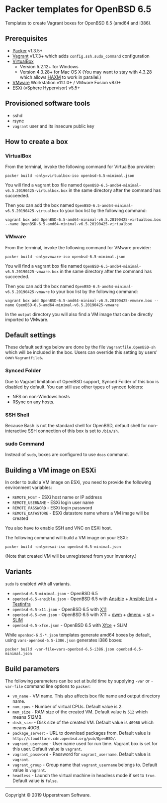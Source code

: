 # Packer templates for OpenBSD 6.5

Templates to create Vagrant boxes for OpenBSD 6.5 (amd64 and i386).


## Prerequisites

* [Packer][] v1.3.5+
* [Vagrant][] v1.7.3+ which adds `config.ssh.sudo_command` configuration
* [VirtualBox][]
	* Version 5.2.12+ for Windows
	* Version 4.3.28+ for Mac OS X (You may want to stay with 4.3.28 which allows [HAXM][] to work in parallel.)
* [VMware][] Workstation v11.1.0+ / VMware Fusion v8.0+
* [ESXi][] (vSphere Hypervisor) v5.5+

[ESXi]: http://www.vmware.com/products/vsphere-hypervisor
        "Free VMware vSphere Hypervisor, Free Virtualization (ESXi)"
[HAXM]: https://software.intel.com/en-us/android/articles/intel-hardware-accelerated-execution-manager
        "Intel&reg; Hardware Accelerated Execution Manager"
[Packer]: https://www.packer.io/ "Packer by HashiCorp"
[Vagrant]: https://www.vagrantup.com/ "Vagrant"
[VirtualBox]: https://www.virtualbox.org/ "Oracle VM VirtualBox"
[VMware]: http://www.vmware.com/ "VMware Virtualization for Desktop &amp; Server, Application, Public &amp; Hybrid Clouds"


## Provisioned software tools

* sshd
* rsync
* `vagrant` user and its insecure public key


## How to create a box

### VirtualBox

From the terminal, invoke the following command for VirtualBox provider:

    packer build -only=virtualbox-iso openbsd-6.5-minimal.json

You will find a vagrant box file named `OpenBSD-6.5-amd64-minimal-v6.5.20190425-virtualbox.box`
in the same directory after the command has succeeded.

Then you can add the box named `OpenBSD-6.5-amd64-minimal-v6.5.20190425-virtualbox`
to your box list by the following command:

    vagrant box add OpenBSD-6.5-amd64-minimal-v6.5.20190425-virtualbox.box --name OpenBSD-6.5-amd64-minimal-v6.5.20190425-virtualbox

### VMware

From the terminal, invoke the following command for VMware provider:

    packer build -only=vmware-iso openbsd-6.5-minimal.json

You will find a vagrant box file named `OpenBSD-6.5-amd64-minimal-v6.5.20190425-vmware.box`
in the same directory after the command has succeeded.

Then you can add the box named `OpenBSD-6.5-amd64-minimal-v6.5.20190425-vmawre`
to your box list by the following command:

    vagrant box add OpenBSD-6.5-amd64-minimal-v6.5.20190425-vmware.box --name OpenBSD-6.5-amd64-minimal-v6.5.20190425-vmware

In the `output` directory you will also find a VM image that can be
directly imported to VMware.


## Default settings

These default settings below are done by the file
`Vagrantfile.OpenBSD-sh` which will be included in the box.  Users can
override this setting by users' own `Vagrantfile`s.

### Synced Folder

Due to Vagrant limitation of OpenBSD support, Synced Folder of this box
is disabled by default.
You can still use other types of synced folders:

* NFS on non-Windows hosts
* RSync on any hosts.

### SSH Shell

Because Bash is not the standard shell for OpenBSD, default shell for
non-interactive SSH connection of this box is set to `/bin/sh`.

### sudo Command

Instead of `sudo`, boxes are configured to use `doas` command.


## Building a VM image on ESXi

In order to build a VM image on ESXi, you need to provide the following
environment variables:

* `REMOTE_HOST` - ESXi host name or IP address
* `REMOTE_USERNAME` - ESXi login user name
* `REMOTE_PASSWORD` - ESXi login password
* `REMOTE_DATASTORE` - ESXi datastore name where a VM image will be
  created

You also have to enable SSH and VNC on ESXi host.

The following command will build a VM image on your ESXi:

    packer build -only=esxi-iso openbsd-6.5-minimal.json

(Note that created VM will be unregistered from your Inventory.)


## Variants

`sudo` is enabled with all variants.

* `openbsd-6.5-minimal.json` - OpenBSD 6.5
* `openbsd-6.5-ansible.json` - OpenBSD 6.5 with [Ansible][] +
  [Ansible Lint][] + [Testinfra][]
* `openbsd-6.5-x11.json` - OpenBSD 6.5 with [X11][]
* `openbsd-6.5-dwm.json` - OpenBSD 6.5 with X11 + [dwm][] + [dmenu][] +
  [st][] + [SLiM][]
* `openbsd-6.5-xfce.json` - OpenBSD 6.5 with [Xfce][] + SLiM

While `openbsd-6.5-*.json` templates generate amd64 boxes by default,
using `vars-openbsd-6.5-i386.json` generates i386 boxes:

    packer build -var-file=vars-openbsd-6.5-i386.json openbsd-6.5-minimal.json

[Ansible]: https://www.ansible.com/ "Ansible is Simple IT Automation"
[Ansible Lint]: https://docs.ansible.com/ansible-lint/
  "Ansible Lint Documentation &mdash; Ansible Documentation"
[dmenu]: http://tools.suckless.org/dmenu/ "dmenu | suckless.org tools"
[dwm]: http://dwm.suckless.org/
  "suckless.org dwm - dynamic window manager"
[SLiM]: https://sourceforge.net/projects/slim.berlios/
  "SLiM download | SourceForge.net"
[st]: http://st.suckless.org/ "suckless.org st - simple terminal"
[Testinfra]: https://testinfra.readthedocs.io/en/latest/
  "Testinfra test your infrastructure &#8212; testinfra 2.0.1.dev0+gaee2c6a.d20190316 documentation"
[X11]: https://www.x.org/wiki/ "X.Org"
[Xfce]: http://www.xfce.org/ "Xfce Desktop Environment"


## Build parameters

The following parameters can be set at build time by supplying `-var` or
`-var-file` command line options to `packer`:

* `vm_name` - VM name.  This also affects box file name and output
  directory name.
* `num_cpus` - Number of virtual CPUs.  Default value is 2.
* `mem_size` - RAM size of the created VM.  Default value is `512`
  which means 512MB.
* `disk_size` - Disk size of the created VM.  Default value is `40960`
  which means 40GB.
* `package_server`: - URL to download packages from.  Default value is
  `http://cloudflare.cdn.openbsd.org/pub/OpenBSD/`.
* `vagrant_username` - User name used for run time.  Vagrant box is set
  for this user.  Default value is `vagrant`.
* `vagrant_password` - Password for `vagrant_username`.  Default value
  is `vagrant`.
* `vagrant_group` - Group name that `vagrant_username` belongs to.
  Default value is `vagrant`.
* `headless` - Launch the virtual machine in headless mode if set to
  `true`.  Default value is `false`.


- - -

Copyright &copy; 2019 Upperstream Software.
